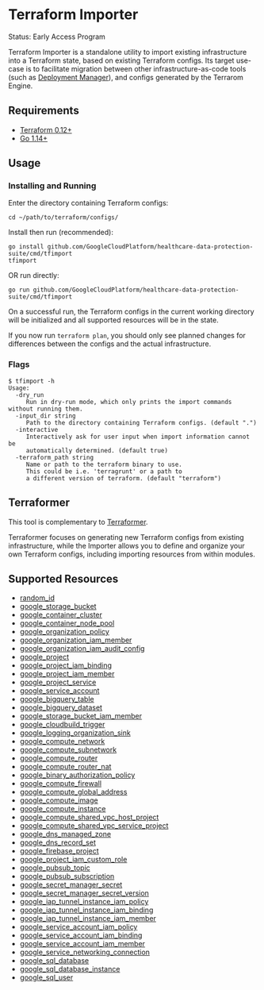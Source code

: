 # Terraform Importer

Status: Early Access Program

Terraform Importer is a standalone utility to import existing infrastructure
into a Terraform state, based on existing Terraform configs. Its target use-case
is to facilitate migration between other infrastructure-as-code tools (such as
[Deployment Manager](https://cloud.google.com/deployment-manager)), and configs
generated by the Terrarom Engine.

## Requirements

- [Terraform 0.12+](https://www.terraform.io/downloads.html)
- [Go 1.14+](https://golang.org/dl/)

## Usage

### Installing and Running

Enter the directory containing Terraform configs:

```shell
cd ~/path/to/terraform/configs/
```

Install then run (recommended):

```shell
go install github.com/GoogleCloudPlatform/healthcare-data-protection-suite/cmd/tfimport
tfimport
```

OR run directly:

```shell
go run github.com/GoogleCloudPlatform/healthcare-data-protection-suite/cmd/tfimport
```

On a successful run, the Terraform configs in the current working directory
will be initialized and all supported resources will be in the state.

If you now run `terraform plan`, you should only see planned changes for
differences between the configs and the actual infrastructure.

### Flags

```shell
$ tfimport -h
Usage:
  -dry_run
     Run in dry-run mode, which only prints the import commands without running them.
  -input_dir string
     Path to the directory containing Terraform configs. (default ".")
  -interactive
     Interactively ask for user input when import information cannot be
     automatically determined. (default true)
  -terraform_path string
     Name or path to the terraform binary to use.
     This could be i.e. 'terragrunt' or a path to
     a different version of terraform. (default "terraform")
```

## Terraformer

This tool is complementary to
[Terraformer](https://github.com/GoogleCloudPlatform/terraformer).

Terraformer focuses on generating new Terraform configs from existing
infrastructure, while the Importer allows you to define and organize your own
Terraform configs, including importing resources from within modules.

## Supported Resources

- [random_id](https://www.terraform.io/docs/providers/random/r/id.html)
- [google_storage_bucket](https://www.terraform.io/docs/providers/google/r/storage_bucket.html)
- [google_container_cluster](https://www.terraform.io/docs/providers/google/r/container_cluster.html)
- [google_container_node_pool](https://www.terraform.io/docs/providers/google/r/container_node_pool.html)
- [google_organization_policy](https://www.terraform.io/docs/providers/google/r/google_organization_policy.html)
- [google_organization_iam_member](https://www.terraform.io/docs/providers/google/r/google_organization_iam_member.html)
- [google_organization_iam_audit_config](https://www.terraform.io/docs/providers/google/r/google_organization_iam_audit_config.html)
- [google_project](https://www.terraform.io/docs/providers/google/r/google_project.html)
- [google_project_iam_binding](https://www.terraform.io/docs/providers/google/r/google_project_iam.html#google_project_iam_binding-1)
- [google_project_iam_member](https://www.terraform.io/docs/providers/google/r/google_project_iam.html#google_project_iam_member-1)
- [google_project_service](https://www.terraform.io/docs/providers/google/r/google_project_service.html)
- [google_service_account](https://www.terraform.io/docs/providers/google/r/google_service_account.html)
- [google_bigquery_table](https://www.terraform.io/docs/providers/google/r/bigquery_table.html)
- [google_bigquery_dataset](https://www.terraform.io/docs/providers/google/r/bigquery_dataset.html)
- [google_storage_bucket_iam_member](https://www.terraform.io/docs/providers/google/r/storage_bucket_iam.html#google_storage_bucket_iam_member)
- [google_cloudbuild_trigger](https://www.terraform.io/docs/providers/google/r/cloudbuild_trigger.html)
- [google_logging_organization_sink](https://www.terraform.io/docs/providers/google/r/logging_organization_sink.html)
- [google_compute_network](https://www.terraform.io/docs/providers/google/r/compute_network.html)
- [google_compute_subnetwork](https://www.terraform.io/docs/providers/google/r/compute_subnetwork.html)
- [google_compute_router](https://www.terraform.io/docs/providers/google/r/compute_router.html)
- [google_compute_router_nat](https://www.terraform.io/docs/providers/google/r/compute_router_nat.html)
- [google_binary_authorization_policy](https://www.terraform.io/docs/providers/google/r/binary_authorization_policy.html)
- [google_compute_firewall](https://www.terraform.io/docs/providers/google/r/compute_firewall.html)
- [google_compute_global_address](https://www.terraform.io/docs/providers/google/r/compute_global_address.html)
- [google_compute_image](https://www.terraform.io/docs/providers/google/r/compute_image.html)
- [google_compute_instance](https://www.terraform.io/docs/providers/google/r/compute_instance.html)
- [google_compute_shared_vpc_host_project](https://www.terraform.io/docs/providers/google/r/compute_shared_vpc_host_project.html)
- [google_compute_shared_vpc_service_project](https://www.terraform.io/docs/providers/google/r/compute_shared_vpc_service_project.html)
- [google_dns_managed_zone](https://www.terraform.io/docs/providers/google/r/dns_managed_zone.html)
- [google_dns_record_set](https://www.terraform.io/docs/providers/google/r/dns_record_set.html)
- [google_firebase_project](https://www.terraform.io/docs/providers/google/r/firebase_project.html)
- [google_project_iam_custom_role](https://www.terraform.io/docs/providers/google/r/google_project_iam_custom_role.html)
- [google_pubsub_topic](https://www.terraform.io/docs/providers/google/r/pubsub_topic.html)
- [google_pubsub_subscription](https://www.terraform.io/docs/providers/google/r/pubsub_subscription.html)
- [google_secret_manager_secret](https://www.terraform.io/docs/providers/google/r/secret_manager_secret.html)
- [google_secret_manager_secret_version](https://www.terraform.io/docs/providers/google/r/secret_manager_secret_version.html)
- [google_iap_tunnel_instance_iam_policy](https://www.terraform.io/docs/providers/google/r/iap_tunnel_instance_iam.html)
- [google_iap_tunnel_instance_iam_binding](https://www.terraform.io/docs/providers/google/r/iap_tunnel_instance_iam.html)
- [google_iap_tunnel_instance_iam_member](https://www.terraform.io/docs/providers/google/r/iap_tunnel_instance_iam.html)
- [google_service_account_iam_policy](https://www.terraform.io/docs/providers/google/r/google_service_account_iam.html)
- [google_service_account_iam_binding](https://www.terraform.io/docs/providers/google/r/google_service_account_iam.html)
- [google_service_account_iam_member](https://www.terraform.io/docs/providers/google/r/google_service_account_iam.html)
- [google_service_networking_connection](https://www.terraform.io/docs/providers/google/r/service_networking_connection.html)
- [google_sql_database](https://www.terraform.io/docs/providers/google/r/sql_database.html)
- [google_sql_database_instance](https://www.terraform.io/docs/providers/google/r/sql_database_instance.html)
- [google_sql_user](https://www.terraform.io/docs/providers/google/r/sql_user.html)
